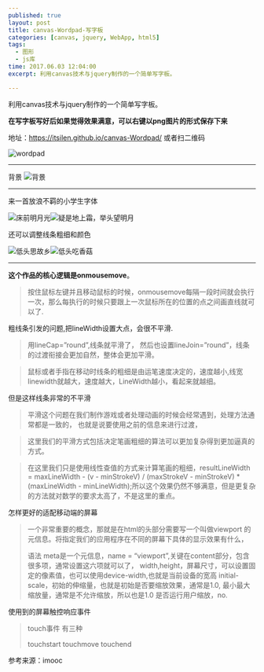 ```yaml
---
published: true
layout: post
title: canvas-Wordpad-写字板
categories: [canvas, jquery, WebApp, html5]
tags: 
  - 图形
  - js库
time: 2017.06.03 12:04:00
excerpt: 利用canvas技术与jquery制作的一个简单写字板。

---
```

利用canvas技术与jquery制作的一个简单写字板。

**在写字板写好后如果觉得效果满意，可以右键以png图片的形式保存下来**

地址：https://itsilen.github.io/canvas-Wordpad/ 或者扫二维码

![wordpad](http://i.imgur.com/wzWyGBU.png)


----------

背景
![背景](http://i.imgur.com/CT3mk87.png) 

----------

来一首放浪不羁的小学生字体

 ![床前明月光](http://i.imgur.com/PWNzGmB.png)![疑是地上霜，举头望明月](http://i.imgur.com/DxXADME.png) 

还可以调整线条粗细和颜色

 ![低头思故乡](http://i.imgur.com/90STrk7.png)![低头吃香菇](http://i.imgur.com/l8fOQsl.png)

----------


**这个作品的核心逻辑是onmousemove**。

> 按住鼠标左键并且移动鼠标的时候，onmousemove每隔一段时间就会执行一次，那么每执行的时候只要跟上一次鼠标所在的位置的点之间画直线就可以了.

粗线条引发的问题,把lineWidth设置大点，会很不平滑.
> 用lineCap=”round”,线条就平滑了，
> 然后也设置lineJoin=”round”，线条的过渡衔接会更加自然，整体会更加平滑。


> 鼠标或者手指在移动时线条的粗细是由运笔速度决定的，速度越小,线宽linewidth就越大，速度越大，LineWidth越小，看起来就越细。

但是这样线条非常的不平滑

> 平滑这个问题在我们制作游戏或者处理动画的时候会经常遇到，处理方法通常都是一致的，
> 也就是说要使用之前的信息来进行过渡，


> 这里我们的平滑方式包括决定笔画粗细的算法可以更加复杂得到更加逼真的方式。

> 在这里我们只是使用线性查值的方式来计算笔画的粗细，resultLineWidth = maxLineWidth - (v - minStrokeV) / (maxStrokeV - minStrokeV) * (maxLineWidth - minLineWidth);所以这个效果仍然不够满意，但是更复杂的方法就对数学的要求太高了，不是这里的重点。


怎样更好的适配移动端的屏幕

> 一个非常重要的概念，那就是在html的头部分需要写一个叫做viewport
> 的元信息。将指定我们的应用程序在不同的屏幕下具体的显示效果有什么，
> 
> 语法
> meta是一个元信息，name = “viewport”,关键在content部分，包含很多项，通常设置这六项就可以了，
> width,height，屏幕尺寸，可以设置固定的像素值，也可以使用device-width,也就是当前设备的宽高
> initial-scale，初始的伸缩量，也就是初始是否要缩放效果，通常是1.0,
> 最小最大缩放量，通常是不允许缩放，所以也是1.0
> 是否运行用户缩放，no.


使用到的屏幕触控响应事件

> touch事件
> 有三种
> 
> touchstart
> touchmove
> touchend



参考来源：imooc






